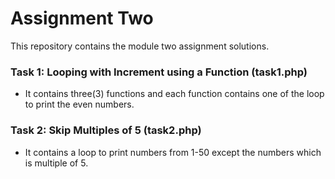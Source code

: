 # Assignment Two

This repository contains the module two assignment solutions.

### Task 1: Looping with Increment using a Function (task1.php)
- It contains three(3) functions and each function contains one of the loop to print the even numbers.

### Task 2: Skip Multiples of 5 (task2.php)
- It contains a loop to print numbers from 1-50 except the numbers which is multiple of 5.